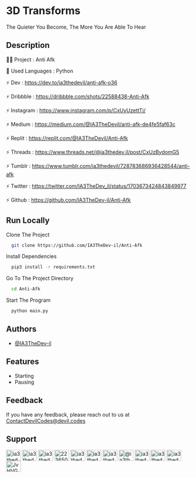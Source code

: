 # 3D Transforms

The Quieter You Become, The More You Are Able To Hear

## Description

👨‍💻 Project : Anti Afk

🔗 Used Languages : Python

⚡️ Dev : https://dev.to/ia3thedevil/anti-afk-o36

⚡️ Dribbble : https://dribbble.com/shots/22588438-Anti-Afk

⚡️ Instagram : https://www.instagram.com/p/CxUyUzettTi/

⚡️ Medium : https://medium.com/@IA3TheDevil/anti-afk-de4fe5faf63c

⚡️ Replit : https://replit.com/@IA3TheDevil/Anti-Afk

⚡️ Threads : https://www.threads.net/@ia3thedev.il/post/CxUzBydomG5

⚡️ Tumblr : https://www.tumblr.com/ia3thedevil/728783686936428544/anti-afk

⚡️ Twitter : https://twitter.com/IA3TheDev_il/status/1703673424843849977

⚡️ Github : https://github.com/IA3TheDev-il/Anti-Afk



## Run Locally

Clone The Project

```bash
  git clone https://github.com/IA3TheDev-il/Anti-Afk
```

Install Dependencies

```bash
  pip3 install -r requirements.txt
```

Go To The Project Directory

```bash
  cd Anti-Afk
```

Start The Program

```bash
  python main.py
```

## Authors

- [@IA3TheDev-il](https://github.com/IA3TheDev-il)

## Features

- Starting
- Pausing


## Feedback

If you have any feedback, please reach out to us at ContactDevilCodes@devil.codes


## Support

<p align="left">
<a href="https://codepen.io/ia3thedevil" target="blank"><img align="center" src="https://raw.githubusercontent.com/rahuldkjain/github-profile-readme-generator/master/src/images/icons/Social/codepen.svg" alt="ia3thedevil" height="30" width="40" /></a>
<a href="https://dev.to/ia3thedevil" target="blank"><img align="center" src="https://raw.githubusercontent.com/rahuldkjain/github-profile-readme-generator/master/src/images/icons/Social/devto.svg" alt="ia3thedevil" height="30" width="40" /></a>
<a href="https://twitter.com/ia3thedev_il" target="blank"><img align="center" src="https://raw.githubusercontent.com/rahuldkjain/github-profile-readme-generator/master/src/images/icons/Social/twitter.svg" alt="ia3thedev_il" height="30" width="40" /></a>
<a href="https://stackoverflow.com/users/22365097" target="blank"><img align="center" src="https://raw.githubusercontent.com/rahuldkjain/github-profile-readme-generator/master/src/images/icons/Social/stack-overflow.svg" alt="22365097" height="30" width="40" /></a>
<a href="https://instagram.com/ia3thedev.il" target="blank"><img align="center" src="https://raw.githubusercontent.com/rahuldkjain/github-profile-readme-generator/master/src/images/icons/Social/instagram.svg" alt="ia3thedev.il" height="30" width="40" /></a>
<a href="https://dribbble.com/ia3thedevil" target="blank"><img align="center" src="https://raw.githubusercontent.com/rahuldkjain/github-profile-readme-generator/master/src/images/icons/Social/dribbble.svg" alt="ia3thedevil" height="30" width="40" /></a>
<a href="https://www.behance.net/ia3thedevil" target="blank"><img align="center" src="https://raw.githubusercontent.com/rahuldkjain/github-profile-readme-generator/master/src/images/icons/Social/behance.svg" alt="ia3thedevil" height="30" width="40" /></a>
<a href="https://medium.com/@ia3thedevil" target="blank"><img align="center" src="https://raw.githubusercontent.com/rahuldkjain/github-profile-readme-generator/master/src/images/icons/Social/medium.svg" alt="@ia3thedevil" height="30" width="40" /></a>
<a href="https://www.youtube.com/c/ia3thedevil" target="blank"><img align="center" src="https://raw.githubusercontent.com/rahuldkjain/github-profile-readme-generator/master/src/images/icons/Social/youtube.svg" alt="ia3thedevil" height="30" width="40" /></a>
<a href="https://www.codechef.com/users/ia3thedevil" target="blank"><img align="center" src="https://cdn.jsdelivr.net/npm/simple-icons@3.1.0/icons/codechef.svg" alt="ia3thedevil" height="30" width="40" /></a>
<a href="https://www.leetcode.com/ia3thedevil" target="blank"><img align="center" src="https://raw.githubusercontent.com/rahuldkjain/github-profile-readme-generator/master/src/images/icons/Social/leet-code.svg" alt="ia3thedevil" height="30" width="40" /></a>
<a href="https://discord.gg/JvHVGAdDRG" target="blank"><img align="center" src="https://raw.githubusercontent.com/rahuldkjain/github-profile-readme-generator/master/src/images/icons/Social/discord.svg" alt="JvHVGAdDRG" height="30" width="40" /></a>
</p>
